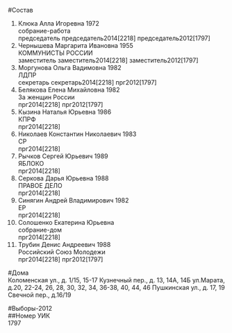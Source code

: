 #Состав  
1. Клюка Алла Игоревна 1972  
    собрание-работа  
    председатель председатель2014[2218] председатель2012[1797]  
2. Чернышева Маргарита Ивановна 1955  
    КОММУНИСТЫ РОССИИ  
    заместитель заместитель2014[2218] заместитель2012[1797]  
3. Моргунова Ольга Вадимовна 1982  
    ЛДПР  
    секретарь секретарь2014[2218] прг2012[1797]  
4. Белякова Елена Михайловна 1982  
    За женщин России  
    прг2014[2218] прг2012[1797]  
5. Кызина Наталья Юрьевна 1986  
    КПРФ  
    прг2014[2218]  
6. Николаев Константин Николаевич 1983  
    СР  
    прг2014[2218]  
7. Рычков Сергей Юрьевич 1989  
    ЯБЛОКО  
    прг2014[2218]  
8. Серкова Дарья Юрьевна 1988  
    ПРАВОЕ ДЕЛО  
    прг2014[2218]  
9. Синягин Андрей Владимирович 1982  
    ЕР  
    прг2014[2218]  
10. Солошенко Екатерина Юрьевна  
    собрание-дом  
    прг2014[2218]  
11. Трубин Денис Андреевич 1988  
    Российский Союз Молодежи  
    прг2014[2218] прг2012[1797]  
  
#Дома  
Коломенская ул., д. 1/15, 15-17 Кузнечный пер., д. 13, 14А, 14Б ул.Марата, д.20, 22-24, 26, 28, 30, 32, 34, 36-38, 40, 44, 46 Пушкинская ул., д. 17, 19 Свечной пер., д.16/19  
  
#Выборы-2012  
##Номер УИК  
1797  
